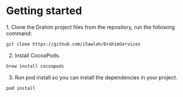 
# Getting started
<p>
1. Clone the Drahim project files from the repository, run the following command:

```bash
git clone https://github.com/i5awlah/DrahimServices
```

2. Install CocoaPods.<br>

```bash
brew install cocoapods
```

3. Run pod install so you can install the dependencies in your project.<br>

```bash
pod install
```
